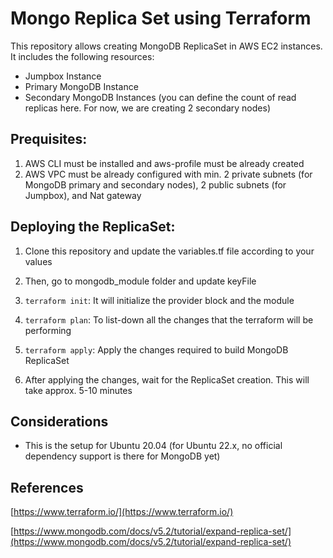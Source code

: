 # Mongo Replica Set using Terraform

This repository allows creating MongoDB ReplicaSet in AWS EC2 instances. It includes the following resources:

- Jumpbox Instance
- Primary MongoDB Instance
- Secondary MongoDB Instances (you can define the count of read replicas here. For now, we are creating 2 secondary nodes)

## Prequisites:

1. AWS CLI must be installed and aws-profile must be already created 
2. AWS VPC must be already configured with min. 2 private subnets (for MongoDB primary and secondary nodes), 2 public subnets (for Jumpbox), and Nat gateway

## Deploying the ReplicaSet:

1. Clone this repository and update the variables.tf file according to your values

2. Then, go to mongodb_module folder and update keyFile

3. `terraform init`: It will initialize the provider block and the module

4. `terraform plan`: To list-down all the changes that the terraform will be performing

5. `terraform apply`: Apply the changes required to build MongoDB ReplicaSet

6. After applying the changes, wait for the ReplicaSet creation. This will take approx. 5-10 minutes

## Considerations

- This is the setup for Ubuntu 20.04 (for Ubuntu 22.x, no official dependency support is there for MongoDB yet)

References
---

[https://www.terraform.io/](https://www.terraform.io/)

[https://www.mongodb.com/docs/v5.2/tutorial/expand-replica-set/](https://www.mongodb.com/docs/v5.2/tutorial/expand-replica-set/)
